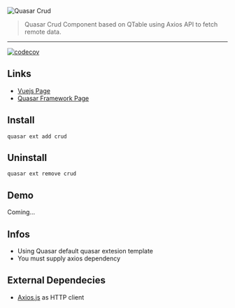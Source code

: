    
![Quasar Crud](https://github.com/odranoelBR/vue-quasar-crud/blob/main/docs/logo.PNG)
> Quasar Crud Component based on QTable using Axios API to fetch remote data.

<hr />


[![codecov](https://codecov.io/gh/odranoelBR/vue-quasar-crud/branch/main/graph/badge.svg?token=C1R7WA5KCZ)](https://codecov.io/gh/odranoelBR/vue-quasar-crud)


## Links
* [Vuejs Page](https://vuejs.org/)
* [Quasar Framework Page](http://quasar-framework.org/)

## Install 
```
quasar ext add crud
```

## Uninstall
```
quasar ext remove crud
```

## Demo 
Coming...

## Infos
* Using Quasar default quasar extesion template
* You must supply axios dependency

## External Dependecies 
* [Axios.js](https://github.com/mzabriskie/axios) as HTTP client 

